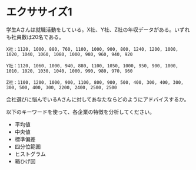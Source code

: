 # エクササイズ1

学生Aさんは就職活動をしている。X社、Y社、Z社の年収データがある。いずれも社員数は20名である。

```
X社：1120, 1000, 880, 760, 1100, 1000, 900, 800, 1240, 1200, 1000, 1020, 1040, 1060, 1080, 1000, 980, 960, 940, 920

Y社：1120, 1060, 1000, 940, 880, 1100, 1050, 1000, 950, 900, 1000, 1010, 1020, 1030, 1040, 1000, 990, 980, 970, 960

Z社：1100, 1200, 1000, 900, 1100, 800, 900, 500, 400, 300, 400, 300, 300, 500, 400, 300, 2200, 2400, 2500, 2500
```

会社選びに悩んでいるAさんに対してあなたならどのようにアドバイスするか。

以下のキーワードを使って、各企業の特徴を分析してください。

* 平均値
* 中央値
* 標準偏差
* 四分位範囲
* ヒストグラム
* 箱ひげ図

